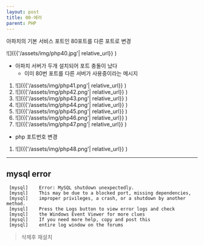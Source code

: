 ```yaml
---
layout: post
title: 00-에러
parent: PHP
---
```


아파치의 기본 서비스 포트인 80포트를 다른 포트로 변경

![]({{'/assets/img/php40.jpg'| relative_url}} )

+ 아파치 서버가 두개 설치되어 포트 충돌이 났다
  +  이미 80번 포트를 다른 서버가 사용중이라는 메시지 

1. ![]({{'/assets/img/php41.png'| relative_url}} )
1. ![]({{'/assets/img/php42.png'| relative_url}} )
1. ![]({{'/assets/img/php43.png'| relative_url}} )
1. ![]({{'/assets/img/php44.png'| relative_url}} )
1. ![]({{'/assets/img/php45.png'| relative_url}} )
1. ![]({{'/assets/img/php46.png'| relative_url}} )
1. ![]({{'/assets/img/php47.png'| relative_url}} )
  + php 포트번호 변경
1. ![]({{'/assets/img/php48.png'| relative_url}} )



---
## mysql error

```
 [mysql] 	Error: MySQL shutdown unexpectedly.
 [mysql] 	This may be due to a blocked port, missing dependencies, 
 [mysql] 	improper privileges, a crash, or a shutdown by another method.
 [mysql] 	Press the Logs button to view error logs and check
 [mysql] 	the Windows Event Viewer for more clues
 [mysql] 	If you need more help, copy and post this
 [mysql] 	entire log window on the forums
```

> 삭제후 재설치